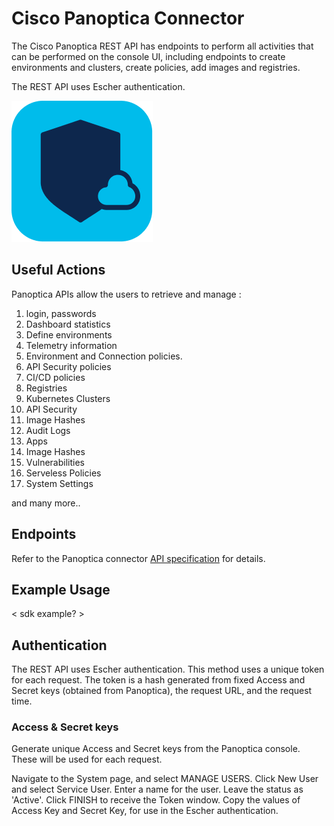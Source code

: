# Cisco Panoptica Connector

The Cisco Panoptica REST API has endpoints to perform all activities that can be performed on the console UI, including endpoints to create environments and clusters, create policies, add images and registries.

The REST API uses Escher authentication.

![panoptica](images/panoptica.png)

## Useful Actions

Panoptica APIs allow the users to retrieve and manage :
1. login, passwords
2. Dashboard statistics
3. Define environments
4. Telemetry information
5. Environment and Connection policies.
6. API Security policies
7. CI/CD policies
8. Registries
9. Kubernetes Clusters
10. API Security
11. Image Hashes
12. Audit Logs
13. Apps
14. Image Hashes
15. Vulnerabilities
16. Serveless Policies
17. System Settings

and many more..

## Endpoints

Refer to the Panoptica connector [API specification](openapi.json) for details.

## Example Usage

< sdk example? >

## Authentication

The REST API uses Escher authentication. This method uses a unique token for each request. The token is a hash generated from fixed Access and Secret keys (obtained from Panoptica), the request URL, and the request time.

### Access & Secret keys

Generate unique Access and Secret keys from the Panoptica console. These will be used for each request.

Navigate to the System page, and select MANAGE USERS.
Click New User and select Service User.
Enter a name for the user. Leave the status as 'Active'.
Click FINISH to receive the Token window.
Copy the values of Access Key and Secret Key, for use in the Escher authentication.
